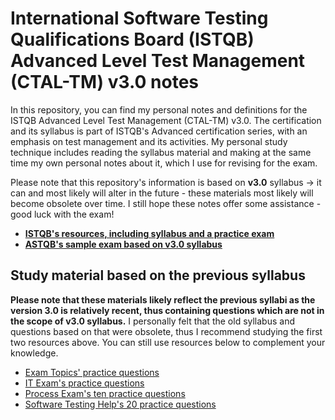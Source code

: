 # International Software Testing Qualifications Board (ISTQB) Advanced Level Test Management (CTAL-TM) v3.0 notes
In this repository, you can find my personal notes and definitions for the ISTQB Advanced Level Test Management (CTAL-TM) v3.0. The certification and its syllabus is part of ISTQB's Advanced certification series, with an emphasis on test management and its activities. My personal study technique includes reading the syllabus material and making at the same time my own personal notes about it, which I use for revising for the exam.

Please note that this repository's information is based on **v3.0** syllabus &rarr; it can and most likely will alter in the future - these materials most likely will become obsolete over time. I still hope these notes offer some assistance - good luck with the exam!

- **[ISTQB's resources, including syllabus and a practice exam](https://www.istqb.org/certifications/certified-tester-advanced-level-test-management-ctal-tm-v3-0/)**
- **[ASTQB's sample exam based on v3.0 syllabus](https://astqb.org/certifications/istqb-advanced-level-test-manager-certification/)**

## Study material based on the previous syllabus
**Please note that these materials likely reflect the previous syllabi as the version 3.0 is relatively recent, thus containing questions which are not in the scope of v3.0 syllabus.** I personally felt that the old syllabus and questions based on that were obsolete, thus I recommend studying the first two resources above. You can still use resources below to complement your knowledge.

- [Exam Topics' practice questions](https://www.examtopics.com/exams/istqb/ctal-tm/)
- [IT Exam's practice questions](https://www.itexams.com/info/CTAL-TM)
- [Process Exam's ten practice questions](https://www.processexam.com/istqb/istqb-ctal-tm-certification-exam-sample-questions)
- [Software Testing Help's 20 practice questions](https://www.softwaretestinghelp.com/istqb-ctal-tm-sample-paper/)
